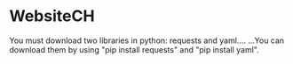 # WebsiteCH

You must download two libraries in python:
requests and yaml....
...You can download them by using "pip install requests" and "pip install yaml".
